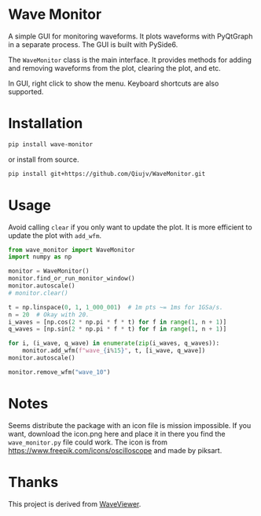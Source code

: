 # Wave Monitor

A simple GUI for monitoring waveforms. It plots waveforms with PyQtGraph in a separate process. The GUI is built with PySide6.

The `WaveMonitor` class is the main interface. It provides methods for adding and removing waveforms from the plot, clearing the plot, and etc.

In GUI, right click to show the menu. Keyboard shortcuts are also supported.

# Installation

```bash
pip install wave-monitor
```

or install from source.

```bash
pip install git+https://github.com/Qiujv/WaveMonitor.git
```

# Usage
Avoid calling `clear` if you only want to update the plot. It is more efficient to update the plot with `add_wfm`.

```python
from wave_monitor import WaveMonitor
import numpy as np

monitor = WaveMonitor()
monitor.find_or_run_monitor_window()
monitor.autoscale()
# monitor.clear()

t = np.linspace(0, 1, 1_000_001)  # 1m pts ~= 1ms for 1GSa/s.
n = 20  # Okay with 20.
i_waves = [np.cos(2 * np.pi * f * t) for f in range(1, n + 1)]
q_waves = [np.sin(2 * np.pi * f * t) for f in range(1, n + 1)]

for i, (i_wave, q_wave) in enumerate(zip(i_waves, q_waves)):
    monitor.add_wfm(f"wave_{i%15}", t, [i_wave, q_wave])
monitor.autoscale()

monitor.remove_wfm("wave_10")

```

# Notes

Seems distribute the package with an icon file is mission impossible.
If you want, download the icon.png here and place it in there you find the `wave_monitor.py` file could work.
The icon is from https://www.freepik.com/icons/oscilloscope and made by piksart.

# Thanks

This project is derived from [WaveViewer](https://github.com/kahojyun/wave-viewer).
